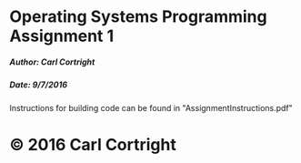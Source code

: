 # Operating Systems Programming Assignment 1
##### Author: Carl Cortright
##### Date: 9/7/2016

Instructions for building code can be found in "AssignmentInstructions.pdf"

# &copy; 2016 Carl Cortright